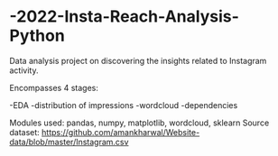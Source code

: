 # -2022-Insta-Reach-Analysis-Python

Data analysis project on discovering the insights related to Instagram activity.

Encompasses 4 stages:

-EDA
-distribution of impressions
-wordcloud
-dependencies

Modules used: pandas, numpy, matplotlib, wordcloud, sklearn
Source dataset: https://github.com/amankharwal/Website-data/blob/master/Instagram.csv
